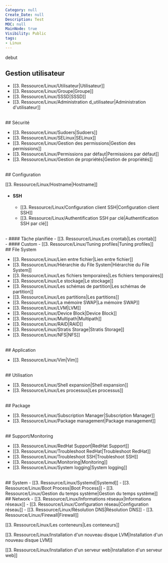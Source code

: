 ```yaml
---
Category: null
Create_Date: null
Description: Test
MOC: null
MainNode: true
Visibility: Public
tags:
- Linux
---
```

debut
## Gestion utilisateur

- [[3. Ressource/Linux/Utilisateur|Utilisateur]]
- [[3. Ressource/Linux/Groupe|Groupe]]
- [[3. Ressource/Linux/SSSD|SSSD]]
- [[3. Ressource/Linux/Administration d_utilisateur|Administration d'utilisateur]]
<br>
## Sécurité

- [[3. Ressource/Linux/Sudoers|Sudoers]]
- [[3. Ressource/Linux/SELinux|SELinux]]
- [[3. Ressource/Linux/Gestion des permissions|Gestion des permissions]]
- [[3. Ressource/Linux/Permissions par défaut|Permissions par défaut]]
- [[3. Ressource/Linux/Gestion de propriétés|Gestion de propriétés]]
<br>
## Configuration

[[3. Ressource/Linux/Hostname|Hostname]]

- #### SSH
   - [[3. Ressource/Linux/Configuration client SSH|Configuration client SSH]]
   - [[3. Ressource/Linux/Authentification SSH par clé|Authentification SSH par clé]]
<br>
- #### Tâche planifiée
   -  [[3. Ressource/Linux/Les crontab|Les crontab]]
<br>
- #### Custom
   - [[3. Ressource/Linux/Tuning profiles|Tuning profiles]]
<br>
## File System

- [[3. Ressource/Linux/Lien entre fichier|Lien entre fichier]]
- [[3. Ressource/Linux/Hiérarchie du File System|Hiérarchie du File System]]
- [[3. Ressource/Linux/Les fichiers temporaires|Les fichiers temporaires]]
- [[3. Ressource/Linux/Le stockage|Le stockage]]
- [[3. Ressource/Linux/Les schémas de partition|Les schémas de partition]]
- [[3. Ressource/Linux/Les partitions|Les partitions]]
- [[3. Ressource/Linux/La mémoire SWAP|La mémoire SWAP]]
- [[3. Ressource/Linux/LVM|LVM]]
- [[3. Ressource/Linux/Device Block|Device Block]]
- [[3. Ressource/Linux/Multipath|Multipath]]
- [[3. Ressource/Linux/RAID|RAID]]
- [[3. Ressource/Linux/Stratis Storage|Stratis Storage]]
- [[3. Ressource/Linux/NFS|NFS]]
<br>
## Application

- [[3. Ressource/Linux/Vim|Vim]]
<br>
## Utilisation

- [[3. Ressource/Linux/Shell expansion|Shell expansion]]
- [[3. Ressource/Linux/Les processus|Les processus]]
<br>
## Package

- [[3. Ressource/Linux/Subscription Manager|Subscription Manager]]
- [[3. Ressource/Linux/Package management|Package management]]
<br>
## Support/Monitoring

- [[3. Ressource/Linux/RedHat Support|RedHat Support]]
- [[3. Ressource/Linux/Troubleshoot RedHat|Troubleshoot RedHat]]
- [[3. Ressource/Linux/Troubleshoot SSH|Troubleshoot SSH]]
- [[3. Ressource/Linux/Monitoring|Monitoring]]
- [[3. Ressource/Linux/System logging|System logging]]
<br>
## System
- [[3. Ressource/Linux/Systemd|Systemd]]
- [[3. Ressource/Linux/Boot Process|Boot Process]]
- [[3. Ressource/Linux/Gestion du temps système|Gestion du temps système]]
<br>
## Network
- [[3. Ressource/Linux/Informations réseaux|Informations réseaux]]
- [[3. Ressource/Linux/Configuration réseau|Configuration réseau]]
- [[3. Ressource/Linux/Résolution DNS|Résolution DNS]]
- [[3. Ressource/Linux/Firewall|Firewall]]


[[3. Ressource/Linux/Les conteneurs|Les conteneurs]]



[[3. Ressource/Linux/Installation d'un nouveau disque LVM|Installation d'un nouveau disque LVM]]

[[3. Ressource/Linux/Installation d'un serveur web|Installation d'un serveur web]]
